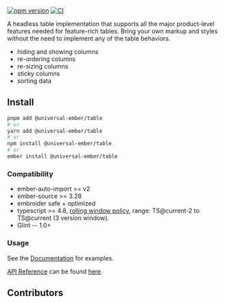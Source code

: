 [![npm version](https://badge.fury.io/js/@universal-ember/table.svg)](https://badge.fury.io/js/@universal-ember/table)
[![CI](https://github.com/universal-ember/table/actions/workflows/ci.yml/badge.svg?branch=main&event=push)](https://github.com/CrowdStrike/@universal-ember/table/actions/workflows/ci.yml)

A headless table implementation that supports all the major product-level features needed for feature-rich tables.
Bring your own markup and styles without the need to implement any of the table behaviors.

- hiding and showing columns
- re-ordering columns
- re-sizing columns
- sticky columns
- sorting data

## Install

```bash
pnpm add @universal-ember/table 
# or
yarn add @universal-ember/table 
# or
npm install @universal-ember/table 
# or
ember install @universal-ember/table 
```

### Compatibility

* ember-auto-import >= v2
* ember-source >= 3.28
* embroider safe + optimized
* typescript >= 4.8, [rolling window policy](https://www.semver-ts.org/#decouple-typescript-support-from-lts-cycles), range: TS@current-2 to TS@current (3 version window).
* Glint -- 1.0+

### Usage

See the [Documentation][docs-app] for examples.

[API Reference][docs-api] can be found [here][docs-api].

[docs-app]: https://ue-table.pages.dev/
[docs-api]: https://ue-table.pages.dev/api/modules/


## Contributors

<!-- readme: contributors -start -->
<!-- readme: contributors -end -->
